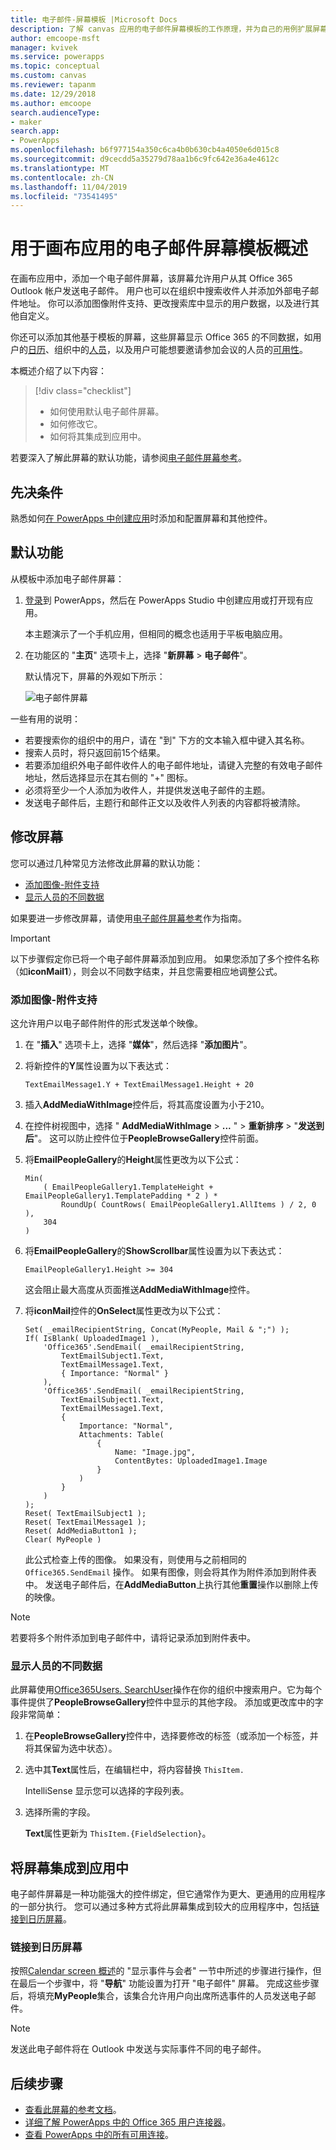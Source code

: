 ```yaml
---
title: 电子邮件-屏幕模板 |Microsoft Docs
description: 了解 canvas 应用的电子邮件屏幕模板的工作原理，并为自己的用例扩展屏幕
author: emcoope-msft
manager: kvivek
ms.service: powerapps
ms.topic: conceptual
ms.custom: canvas
ms.reviewer: tapanm
ms.date: 12/29/2018
ms.author: emcoope
search.audienceType:
- maker
search.app:
- PowerApps
ms.openlocfilehash: b6f977154a350c6ca4b0b630cb4a4050e6d015c8
ms.sourcegitcommit: d9cecdd5a35279d78aa1b6c9fc642e36a4e4612c
ms.translationtype: MT
ms.contentlocale: zh-CN
ms.lasthandoff: 11/04/2019
ms.locfileid: "73541495"
---
```

# <a name="overview-of-the-email-screen-template-for-canvas-apps"></a>用于画布应用的电子邮件屏幕模板概述

在画布应用中，添加一个电子邮件屏幕，该屏幕允许用户从其 Office 365 Outlook 帐户发送电子邮件。 用户也可以在组织中搜索收件人并添加外部电子邮件地址。 你可以添加图像附件支持、更改搜索库中显示的用户数据，以及进行其他自定义。

你还可以添加其他基于模板的屏幕，这些屏幕显示 Office 365 的不同数据，如用户的[日历](calendar-screen-overview.md)、组织中的[人员](people-screen-overview.md)，以及用户可能想要邀请参加会议的人员的[可用性](meeting-screen-overview.md)。

本概述介绍了以下内容：
> [!div class="checklist"]
> * 如何使用默认电子邮件屏幕。
> * 如何修改它。
> * 如何将其集成到应用中。

若要深入了解此屏幕的默认功能，请参阅[电子邮件屏幕参考](email-screen-reference.md)。

## <a name="prerequisite"></a>先决条件

熟悉如何[在 PowerApps 中创建应用](../data-platform-create-app-scratch.md)时添加和配置屏幕和其他控件。

## <a name="default-functionality"></a>默认功能

从模板中添加电子邮件屏幕：

1. [登录](https://make.powerapps.com?utm_source=padocs&utm_medium=linkinadoc&utm_campaign=referralsfromdoc)到 PowerApps，然后在 PowerApps Studio 中创建应用或打开现有应用。

    本主题演示了一个手机应用，但相同的概念也适用于平板电脑应用。

1. 在功能区的 "**主页**" 选项卡上，选择 "**新屏幕** > **电子邮件**"。

    默认情况下，屏幕的外观如下所示：

    ![电子邮件屏幕](media/email-screen/email-screen-full.png)

一些有用的说明：

* 若要搜索你的组织中的用户，请在 "到" 下方的文本输入框中键入其名称。
* 搜索人员时，将只返回前15个结果。
* 若要添加组织外电子邮件收件人的电子邮件地址，请键入完整的有效电子邮件地址，然后选择显示在其右侧的 "+" 图标。
* 必须将至少一个人添加为收件人，并提供发送电子邮件的主题。
* 发送电子邮件后，主题行和邮件正文以及收件人列表的内容都将被清除。

## <a name="modify-the-screen"></a>修改屏幕

您可以通过几种常见方法修改此屏幕的默认功能：

* [添加图像-附件支持](email-screen-overview.md#add-image-attachment-support)
* [显示人员的不同数据](email-screen-overview.md#show-different-data-for-people)

如果要进一步修改屏幕，请使用[电子邮件屏幕参考](./email-screen-reference.md)作为指南。

> [!IMPORTANT]
> 以下步骤假定你已将一个电子邮件屏幕添加到应用。 如果您添加了多个控件名称（如**iconMail1**），则会以不同数字结束，并且您需要相应地调整公式。

### <a name="add-image-attachment-support"></a>添加图像-附件支持

这允许用户以电子邮件附件的形式发送单个映像。

1. 在 "**插入**" 选项卡上，选择 "**媒体**"，然后选择 "**添加图片**"。
1. 将新控件的**Y**属性设置为以下表达式：

    `TextEmailMessage1.Y + TextEmailMessage1.Height + 20`
    
1. 插入**AddMediaWithImage**控件后，将其高度设置为小于210。
1. 在控件树视图中，选择 " **AddMediaWithImage** >  **...** " > **重新排序** > "**发送到后**"。
   这可以防止控件位于**PeopleBrowseGallery**控件前面。
1. 将**EmailPeopleGallery**的**Height**属性更改为以下公式：

    ```powerapps-dot
    Min( 
        ( EmailPeopleGallery1.TemplateHeight + EmailPeopleGallery1.TemplatePadding * 2 ) *
            RoundUp( CountRows( EmailPeopleGallery1.AllItems ) / 2, 0 ), 
        304
    )
    ```

1. 将**EmailPeopleGallery**的**ShowScrollbar**属性设置为以下表达式：

    ```EmailPeopleGallery1.Height >= 304```
    
    这会阻止最大高度从页面推送**AddMediaWithImage**控件。
    
1. 将**iconMail**控件的**OnSelect**属性更改为以下公式：

    ```powerapps-dot
    Set( _emailRecipientString, Concat(MyPeople, Mail & ";") );
    If( IsBlank( UploadedImage1 ),
        'Office365'.SendEmail( _emailRecipientString, 
            TextEmailSubject1.Text, 
            TextEmailMessage1.Text, 
            { Importance: "Normal" }
        ),
        'Office365'.SendEmail( _emailRecipientString, 
            TextEmailSubject1.Text, 
            TextEmailMessage1.Text, 
            {
                Importance: "Normal",
                Attachments: Table(
                    {
                        Name: "Image.jpg", 
                        ContentBytes: UploadedImage1.Image
                    }
                )
            }
        )
    );
    Reset( TextEmailSubject1 );
    Reset( TextEmailMessage1 );
    Reset( AddMediaButton1 );
    Clear( MyPeople )
    ```
    
    此公式检查上传的图像。 如果没有，则使用与之前相同的 `Office365.SendEmail` 操作。 如果有图像，则会将其作为附件添加到附件表中。
    发送电子邮件后，在**AddMediaButton**上执行其他**重置**操作以删除上传的映像。
> [!NOTE]
> 若要将多个附件添加到电子邮件中，请将记录添加到附件表中。

### <a name="show-different-data-for-people"></a>显示人员的不同数据

此屏幕使用[Office365Users. SearchUser](https://docs.microsoft.com/connectors/office365users/#searchuser)操作在你的组织中搜索用户。它为每个事件提供了**PeopleBrowseGallery**控件中显示的其他字段。 添加或更改库中的字段非常简单：

1. 在**PeopleBrowseGallery**控件中，选择要修改的标签（或添加一个标签，并将其保留为选中状态）。

1. 选中其**Text**属性后，在编辑栏中，将内容替换 `ThisItem.`

    IntelliSense 显示您可以选择的字段列表。

1. 选择所需的字段。

    **Text**属性更新为 `ThisItem.{FieldSelection}`。

## <a name="integrate-the-screen-into-an-app"></a>将屏幕集成到应用中

电子邮件屏幕是一种功能强大的控件绑定，但它通常作为更大、更通用的应用程序的一部分执行。 您可以通过多种方式将此屏幕集成到较大的应用程序中，包括[链接到日历屏幕](email-screen-overview.md#linking-to-the-calendar-screen)。

### <a name="linking-to-the-calendar-screen"></a>链接到日历屏幕

按照[Calendar screen 概述](./calendar-screen-overview.md#show-event-attendees)的 "显示事件与会者" 一节中所述的步骤进行操作，但在最后一个步骤中，将 "**导航**" 功能设置为打开 "电子邮件" 屏幕。 完成这些步骤后，将填充**MyPeople**集合，该集合允许用户向出席所选事件的人员发送电子邮件。

> [!NOTE]
> 发送此电子邮件将在 Outlook 中发送与实际事件不同的电子邮件。

## <a name="next-steps"></a>后续步骤

* [查看此屏幕的参考文档](./email-screen-reference.md)。
* [详细了解 PowerApps 中的 Office 365 用户连接器](../connections/connection-office365-users.md)。
* [查看 PowerApps 中的所有可用连接](../connections-list.md)。